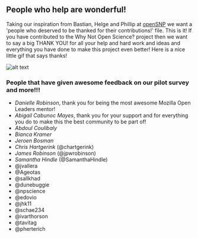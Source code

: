 ## People who help are wonderful!

Taking our inspiration from Bastian, Helge and Phillip at [openSNP](https://github.com/openSNP/snpr) we want a 'people who deserved to be thanked for their contributions!' file. This is it! If you have contributed to the Why Not Open Science? project then we want to say a big THANK YOU! for all your help and hard work and ideas and everything you have done to make this project even better! Here is a nice little gif that says thanks!

![alt text](https://media.giphy.com/media/u0bQN6bxXweHe/giphy.gif)

### People that have given awesome feedback on our pilot survey and more!!!
* _Danielle Robinson_, thank you for being the most awesome Mozilla Open Leaders mentor!  
* _Abigail Cabunoc Mayes_, thank you for your support and for everything you do to make this the best community to be part of!    
* _Abdoul Coulibaly_  
* _Bianca Kramer_  
* _Jeroen Bosman_  
* _Chris Hartgerink_ (@chartgerink)  
* _James Robinson_ (@jpwrobinson)  
* _Samantha Hindle_ (@SamanthaHindle)  
* @jvallera 
* @Ageotas   
* @sallkhad   
* @dunebuggie  
* @npscience  
* @edovio  
* @jhk11  
* @schae234 
* @ivarthorson
* @tavitag
* @pherterich
